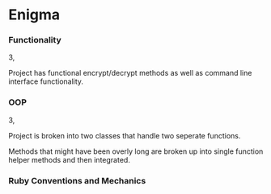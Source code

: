 # Enigma


### Functionality 
3, 
  
  Project has functional encrypt/decrypt methods as well as command line interface functionality.

### OOP
3, 
  
  Project is broken into two classes that handle two seperate functions. 
  
  Methods that might have been overly long are broken up into single function helper methods and then integrated.
  
### Ruby Conventions and Mechanics
